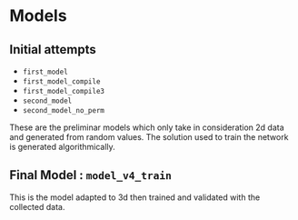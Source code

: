 # Models

## Initial attempts

- `first_model`
- `first_model_compile`
- `first_model_compile3`
- `second_model`
- `second_model_no_perm`

These are the preliminar models which only take in consideration 2d data and generated from random
values. The solution used to train the network is generated algorithmically.

## Final Model : `model_v4_train`

This is the model adapted to 3d then trained and validated with the collected data.